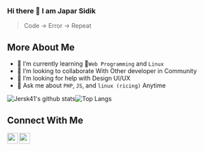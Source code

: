 ### Hi there 👋 I am Japar Sidik
> Code -> Error -> Repeat

## More About Me
- 🌱 I’m currently learning :iphone:`Web Programming` and `Linux`
- 👯 I’m looking to collaborate With Other developer in Community
- 🤔 I’m looking for help with Design UI/UX 
- 💬 Ask me about `PHP`, `JS`, and `linux (ricing)`  Anytime

![Jersk41's github stats](https://github-readme-stats.vercel.app/api?username=Jersk41&show_icons=true&theme=tokyonight)![Top Langs](https://github-readme-stats.vercel.app/api/top-langs/?username=Jersk41&layout=compact&hide=html&theme=tokyonight)

## Connect With Me
[<img align="left" alt="codeSTACKr | Twitter" width="25px" src="https://cdn.jsdelivr.net/npm/simple-icons@v3/icons/twitter.svg"/>](https://twitter.com/Sidik84503300)
[<img align="left" alt="codeSTACKr | Instagram" width="25px" src="https://cdn.jsdelivr.net/npm/simple-icons@v3/icons/instagram.svg"/>](https://instagram.com/japar_sidik4)

